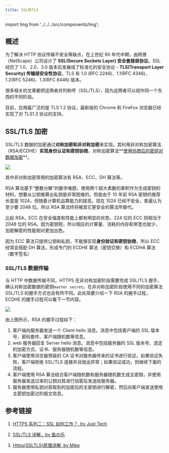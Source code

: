 ```yaml
---
title: SSL和TLS
---
```


import Img from '../../../src/components/Img';

## 概述

为了解决 HTTP 协议传输不安全等缺点，在上世纪 90 年代中期，由网景（NetScape）公司设计了 **SSL(Secure Sockets Layer) 安全套接层协议**。SSL 经历了 1.0、2.0、3.0 版本后发展成了标准化的安全协议 - **TLS(Transport Layer Security) 传输层安全性协议**，TLS 有 1.0 (RFC 2246)、1.1(RFC 4346)、1.2(RFC 5246)、1.3(RFC 8446) 版本。

很多相关的文章都把这两者并列称呼（SSL/TLS），因为这两者可以视作同一个东西的不同阶段。

目前，应用最广泛的是 TLS 1.2 协议，最新版的 Chrome 和 FireFox 浏览器已经实现了对 TLS1.3 协议的支持。

## SSL/TLS 加密

SSL/TLS 数据的加密通过**对称加密和非对称加密**来实现。其利用非对称加密算法（RSA/ECDHE）**实现身份认证和密钥协商**，对称加密算法**[使用协商后的密钥对数据加密](/docs/http/6.http-security/https#https-建立连接的过程)**。

<Img w="500" legend="图：TLS混合加密" src="https://cosmos-x.oss-cn-hangzhou.aliyuncs.com/20200202175232.png" />

其中非对称加密常用的加密算法有 RSA、ECC、DH 算法等。

RSA 算法基于“整数分解”的数学难题，使用两个超大素数的乘积作为生成密钥的材料，想要从公钥推算出私钥是非常困难的。但是由于 10 年前 RSA 密钥的推荐长度是 1024，但随着计算机运算能力的提高，现在 1024 已经不安全，普遍认为至少要 2048 位。所以 RSA 算法终将被其它更安全的算法所替代。

比起 RSA，ECC 在安全强度和性能上都有明显的优势。224 位的 ECC 则相当于 2048 位的 RSA。因为密钥短，所以相应的计算量、消耗的内存和带宽也就少，加密解密的性能相对更加出色。

因为 ECC 算法只提供公钥和私钥，不能够实现**身份验证和密钥协商**，所以 ECC 经常会搭配 DH 算法，形成专门的 ECDHE 算法（密钥交换）和 ECDHA 算法（数字签名）

### SSL/TLS 数据传输

与 HTTP 中数据传输不同，HTTPS 在非对称加密阶段需要完成 SSL/TLS 握手，确认对称加密数据的密钥`master secret`。在非对称加密阶段使用不同的加密算法 SSL/TLS 的握手方式也会有所不同。此处简要介绍一下 RSA 的握手过程，ECDHE 的握手过程可以看下一节内容。

<Img w="500" legend="图：RSA握手过程" src="https://cosmos-x.oss-cn-hangzhou.aliyuncs.com/20200203151454.png" origin= "https://www.tutorialsteacher.com/https/how-ssl-works"/>

由上图所示，RSA 的握手过程如下：

1. 客户端向服务器发送一个 Client hello 消息。消息中包括客户端的 SSL 版本号、密码套件、客户端随机数等信息。
2. web 服务器回复 Server hello 消息。消息中包括服务器的 SSL 版本号、选定的加密方式、证书、服务器随机数等信息。
3. 客户端使用浏览器预装的 CA 证书对服务器传来的证书进行验证。如果验证失败，客户端拒绝 SSL/TLS 连接并且抛出异常；如果验证成功，则继续下面的流程。
4. 客户端使用 RSA 算法结合客户端随机数和服务器随机数生成主密钥，并使用服务器发送过来的公钥对其进行加密后发送给服务器。
5. 服务器使用私钥对获取到的加密后的主密钥进行解密，然后向客户端发送使用主密钥加密过的报文信息。

## 参考链接

1. [HTTPS 系列二：SSL 如何工作？, by Just Tech](https://zhuanlan.zhihu.com/p/101058747)

2. [SSL/TLS 详解，by 鱼の乐](https://blog.wangriyu.wang/2018/03-http-tls.html)
3. [Https(SSLTLS)原理详解, by Mike](https://www.hi-linux.com/posts/17756.html)
